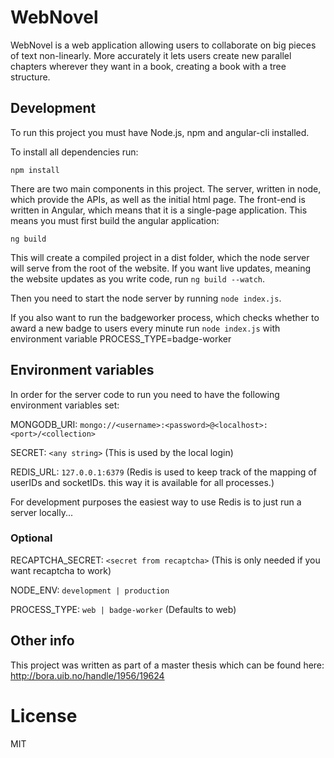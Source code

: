 # WebNovel

WebNovel is a web application allowing users to collaborate on big pieces of text non-linearly. More accurately 
it lets users create new parallel chapters wherever they want in a book, creating a book with a tree structure.

## Development

To run this project you must have Node.js, npm and angular-cli installed.

To install all dependencies run:

`npm install`

There are two main components in this project. The server, written in node, which provide the APIs, as well as the initial html page.
The front-end is written in Angular, which means that it is a single-page application. This means you must first build the angular application:

`ng build`

This will create a compiled project in a dist folder, which the node server will serve from the root of the website.
If you want live updates, meaning the website updates as you write code, run `ng build --watch`.

Then you need to start the node server by running `node index.js`.

If you also want to run the badgeworker process, which checks whether to award a new badge to users every minute run 
`node index.js` with environment variable PROCESS_TYPE=badge-worker

## Environment variables
In order for the server code to run you need to have the following environment variables set:

MONGODB_URI: `mongo://<username>:<password>@<localhost>:<port>/<collection>`

SECRET: `<any string>` (This is used by the local login)

REDIS_URL: `127.0.0.1:6379` (Redis is used to keep track of the mapping of userIDs and socketIDs.
this way it is available for all processes.)

For development purposes the easiest way to use Redis is to just run a server locally...

### Optional
RECAPTCHA_SECRET: `<secret from recaptcha>` (This is only needed if you want recaptcha to work)

NODE_ENV: `development | production`

PROCESS_TYPE: `web | badge-worker` (Defaults to web) 

## Other info
This project was written as part of a master thesis which can be found here: http://bora.uib.no/handle/1956/19624

# License
MIT

